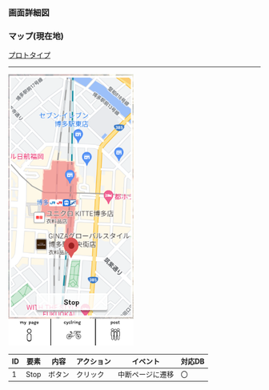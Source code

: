 ### 画面詳細図
### マップ(現在地)
[プロトタイプ](https://www.figma.com/file/YLXi0XXJfyq6239uKAU8LF/cyclinger?node-id=0%3A1)
*****
<img src="./img/Cyclringer.png" width="250">

|ID|要素|内容|アクション|イベント|対応DB|
|--|----|----|---------|--------|------|
|1|Stop|ボタン|クリック|中断ページに遷移|〇|
